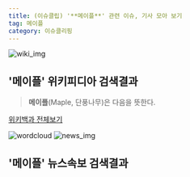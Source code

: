 ```yaml
---
title: (이슈클립) '**메이플**' 관련 이슈, 기사 모아 보기
tag: 메이플
category: 이슈클리핑
---
```

![wiki_img](https://user-images.githubusercontent.com/42597476/44503234-41136a80-a6d0-11e8-9071-6fc6418eafe4.png)
## **'**메이플**'** 위키피디아 검색결과
>**메이플**(Maple, 단풍나무)은 다음을 뜻한다.

<a href="https://ko.wikipedia.org/wiki/메이플" target="_blank">위키백과 전체보기</a>

![wordcloud](https://s3.ap-northeast-2.amazonaws.com/lyrics101-wordcloud/2018-09-20-1537440318.png)
![news_img](https://user-images.githubusercontent.com/42597476/44507050-1206f400-a6e4-11e8-8d98-7ffbfebb353f.png)
## **'**메이플**'** 뉴스속보 검색결과

